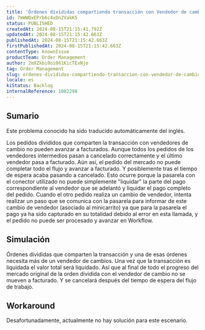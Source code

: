 ```yaml
---
title: 'Órdenes divididas compartiendo transacción con Vendedor de cambios el flujo de estado está roto'
id: 7mWWQxEPrb6c4xDnZVakK5
status: PUBLISHED
createdAt: 2024-08-15T21:15:41.792Z
updatedAt: 2024-08-15T21:15:42.663Z
publishedAt: 2024-08-15T21:15:42.663Z
firstPublishedAt: 2024-08-15T21:15:42.663Z
contentType: knownIssue
productTeam: Order Management
author: 2mXZkbi0oi061KicTExNjo
tag: Order Management
slug: ordenes-divididas-compartiendo-transaccion-con-vendedor-de-cambios-el-flujo-de-estado-esta-roto
locale: es
kiStatus: Backlog
internalReference: 1082298
---
```


## Sumario

<div class="alert alert-info">
  <p>Este problema conocido ha sido traducido automáticamente del inglés.</p>
</div>



Los pedidos divididos que comparten la transacción con vendedores de cambio no pueden avanzar a facturados. Aunque todos los pedidos de los vendedores intermedios pasan a cancelado correctamente y el último vendedor pasa a facturado. Aún así, el pedido del mercado no puede completar todo el flujo y avanzar a facturado. Y posiblemente tras el tiempo de espera acaba pasando a cancelado.
Esto ocurre porque la pasarela con el conector utilizado no puede simplemente "liquidar" la parte del pago correspondiente al vendedor que se adelantó y liquidar el pago completo del pedido.
Cuando el otro pedido realiza un cambio de vendedor, intenta realizar un paso que se comunica con la pasarela para informar de este cambio de vendedor (asociado al minicarrito) ya que para la pasarela el pago ya ha sido capturado en su totalidad debido al error en esta llamada, y el pedido no puede ser procesado y avanzar en Workflow.


##

## Simulación


Órdenes divididas que comparten la transacción y una de esas órdenes necesita más de un vendedor de cambios.
Una vez que la transacción es liquidada el valor total será liquidado.
Así que al final de todo el progreso del mercado original de la orden dividida con el vendedor de cambio no se mueven a facturado. Y se cancelará después del tiempo de espera del flujo de trabajo.



## Workaround


Desafortunadamente, actualmente no hay solución para este escenario.





